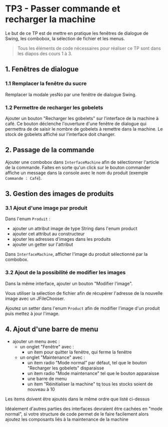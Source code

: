 # TP3 - Passer commande et recharger la machine

Le but de ce TP est de mettre en pratique les fenêtres de dialogue de Swing, les combobox, la sélection de fichier et les menus.

> Tous les éléments de code nécessaires pour réaliser ce TP sont dans les diapos des cours 1 à 3.

## 1. Fenêtres de dialogue

### 1.1 Remplacer la fenêtre du sucre

Remplacer la modale yesNo par une fenêtre de dialogue Swing.

### 1.2 Permettre de recharger les gobelets

Ajouter un bouton "Recharger les gobelets" sur l'interface de la machine à café. Ce bouton déclenche l'ouverture d'une fenêtre de dialogue qui permettra de de saisir le nombre de gobelets à remettre dans la machine. Le stock de gobelets affiché sur l'interface doit changer.

## 2. Passage de la commande

Ajouter une combobox dans `InterfaceMachine` afin de sélectionner l'article de la commande. Faites en sorte qu'un click sur le bouton commander affiche un message dans la console avec le nom du produit (exemple `Commande : Café`).

## 3. Gestion des images de produits

### 3.1 Ajout d'une image par produit

Dans l'enum `Produit` :

- ajouter un attribut image de type String dans l'enum product
- ajouter cet attribut au constructeur
- ajouter les adresses d'images dans les produits
- ajouter un getter sur l'attribut

Dans `InterfaceMachine`, afficher l'image du produit sélectionné par la combobox.

### 3.2 Ajout de la possibilité de modifier les images

Dans la même interface, ajouter un bouton "Modifier l'image".

Vous utiliser la sélection de fichier afin de récupérer l'adresse de la nouvelle image avec un JFileChooser.

Ajoutez un setter dans l'enum `Product` afin de modifier l'image d'un produit puis mettez à jour l'image.

## 4. Ajout d'une barre de menu

- ajouter un menu avec :
  - un onglet "Fenêtre" avec :
    - un item pour quitter la fenêtre, qui ferme la fenêtre
  - un onglet "Maintenance" avec :
    - un item radio "Mode normal" par défaut, tel que le bouton "Recharger les gobelets" disparaisse
    - un item radio "Mode maintenance" tel que le bouton apparaisse
    - une barre de menu
    - un item "Réinitialiser la machine" tq tous les stocks soient de nouveau à 10

Les items doivent être ajoutés dans le même ordre que listé ci-dessus

Idéalement d'autres parties des interfaces devraient être cachées en "mode normal", si votre structure de code permet de le faire facilement alors ajoutez les composants liés à la maintenance de la machine
